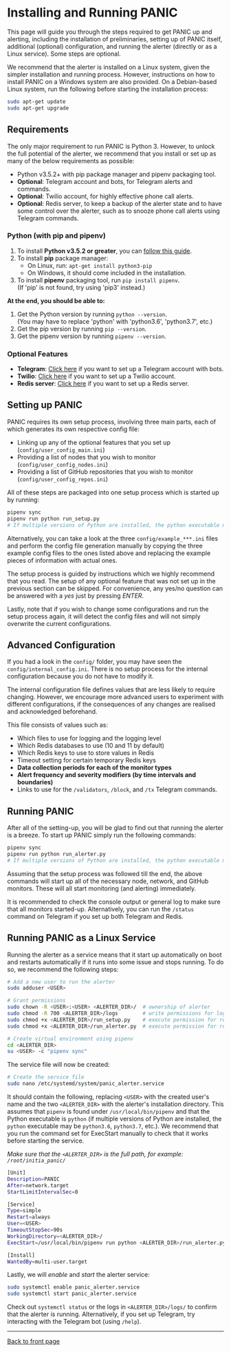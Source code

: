 # Installing and Running PANIC

This page will guide you through the steps required to get PANIC up and alerting, including the installation of preliminaries, setting up of 
PANIC itself, additional (optional) configuration, and running the alerter (directly or as a Linux service). Some steps are optional.

We recommend that the alerter is installed on a Linux system, given the simpler installation and running process. However, instructions on how to install PANIC on a Windows system are also provided. On a Debian-based Linux system, run the following before starting the installation process:
```bash
sudo apt-get update
sudo apt-get upgrade
```

## Requirements

The only major requirement to run PANIC is Python 3. However, to unlock the full potential of the alerter, we recommend that you install or set up as many of the below requirements as possible:
- Python v3.5.2+ with pip package manager and pipenv packaging tool.
- **Optional**: Telegram account and bots, for Telegram alerts and commands.
- **Optional**: Twilio account, for highly effective phone call alerts.
- **Optional**: Redis server, to keep a backup of the alerter state and to have some control over the alerter, such as to snooze phone call alerts using Telegram commands.

### Python (with pip and pipenv)

1. To install **Python v3.5.2 or greater**, you can [follow this guide](https://realpython.com/installing-python/).
2. To install **pip** package manager:
    - On Linux, run: `apt-get install python3-pip`
    - On Windows, it should come included in the installation.
3. To install **pipenv** packaging tool, run `pip install pipenv`.  
 (If 'pip' is not found, try using 'pip3' instead.)

**At the end, you should be able to:**
1. Get the Python version by running `python --version`.  
 (You may have to replace 'python' with 'python3.6', 'python3.7', etc.)
2. Get the pip version by running `pip --version`.
3. Get the pipenv version by running `pipenv --version`.

### Optional Features

- **Telegram**: [Click here](INSTALL_TELEGRAM.md) if you want to set up a Telegram account with bots.
- **Twilio**: [Click here](INSTALL_TWILIO.md) if you want to set up a Twilio account.
- **Redis server**: [Click here](INSTALL_REDIS.md) if you want to set up a Redis server.

## Setting up PANIC

PANIC requires its own setup process, involving three main parts, each of which generates its own respective config file:

- Linking up any of the optional features that you set up (`config/user_config_main.ini`)
- Providing a list of nodes that you wish to monitor (`config/user_config_nodes.ini`)
- Providing a list of GitHub repositories that you wish to monitor (`config/user_config_repos.ini`)

All of these steps are packaged into one setup process which is started up by running:
```bash
pipenv sync
pipenv run python run_setup.py
# If multiple versions of Python are installed, the python executable may be `python3.6`, `python3.7`, etc.
```

Alternatively, you can take a look at the three `config/example_***.ini` files and perform the config file generation manually by copying the three example config files to the ones listed above and replacing the example pieces of information with actual ones.

The setup process is guided by instructions which we highly recommend that you read. The setup of any optional feature that was not set up in the previous section can be skipped. For convenience, any yes/no question can be answered with a *yes* just by pressing *ENTER*.

Lastly, note that if you wish to change some configurations and run the setup process again, it will detect the config files and will not simply overwrite the current configurations.

## Advanced Configuration

If you had a look in the `config/` folder, you may have seen the `config/internal_config.ini`. There is no setup process for the internal configuration because you do not have to modify it.

The internal configuration file defines values that are less likely to require changing. However, we encourage more advanced users to experiment with different configurations, if the consequences of any changes are realised and acknowledged beforehand.

This file consists of values such as:
- Which files to use for logging and the logging level
- Which Redis databases to use (10 and 11 by default)
- Which Redis keys to use to store values in Redis
- Timeout setting for certain temporary Redis keys
- **Data collection periods for each of the monitor types**
- **Alert frequency and severity modifiers (by time intervals and boundaries)**
- Links to use for the `/validators`, `/block`, and `/tx` Telegram commands.

## Running PANIC

After all of the setting-up, you will be glad to find out that running the alerter is a breeze. To start up PANIC simply run the following commands:
```bash
pipenv sync
pipenv run python run_alerter.py
# If multiple versions of Python are installed, the python executable may be `python3.6`, `python3.7`, etc.
```

Assuming that the setup process was followed till the end, the above commands will start up all of the necessary node, network, and GitHub monitors. These will all start monitoring (and alerting) immediately.

It is recommended to check the console output or general log to make sure that all monitors started-up. Alternatively, you can run the `/status` command on Telegram if you set up both Telegram and Redis.

## Running PANIC as a Linux Service

Running the alerter as a service means that it start up automatically on boot and restarts automatically if it runs into some issue and stops running. To do so, we recommend the following steps:
```bash
# Add a new user to run the alerter
sudo adduser <USER>

# Grant permissions
sudo chown -R <USER>:<USER> <ALERTER_DIR>/  # ownership of alerter
sudo chmod -R 700 <ALERTER_DIR>/logs        # write permissions for logs
sudo chmod +x <ALERTER_DIR>/run_setup.py    # execute permission for runner (1)
sudo chmod +x <ALERTER_DIR>/run_alerter.py  # execute permission for runner (2)

# Create virtual environment using pipenv
cd <ALERTER_DIR>
su <USER> -c "pipenv sync"
```

The service file will now be created:

```bash
# Create the service file
sudo nano /etc/systemd/system/panic_alerter.service
```

It should contain the following, replacing `<USER>` with the created user's name and the two `<ALERTER_DIR>` with the alerter's installation directory. This assumes that `pipenv` is found under `/usr/local/bin/pipenv` and that the Python executable is `python` (if multiple versions of Python are installed, the `python` executable may be `python3.6`, `python3.7`, etc.). We recommend that you run the command set for ExecStart manually to check that it works before starting the service.

*Make sure that the `<ALERTER_DIR>` is the full path, for example: `/root/initia_panic/`*
```bash
[Unit]
Description=PANIC
After=network.target
StartLimitIntervalSec=0

[Service]
Type=simple
Restart=always
User=<USER>
TimeoutStopSec=90s
WorkingDirectory=<ALERTER_DIR>/
ExecStart=/usr/local/bin/pipenv run python <ALERTER_DIR>/run_alerter.py

[Install]
WantedBy=multi-user.target
```

Lastly, we will *enable* and *start* the alerter service:

```bash
sudo systemctl enable panic_alerter.service
sudo systemctl start panic_alerter.service
```

Check out `systemctl status` or the logs in `<ALERTER_DIR>/logs/` to confirm that the alerter is running. Alternatively, if you set up Telegram, try interacting with the Telegram bot (using `/help`).

---
[Back to front page](../README.md)
